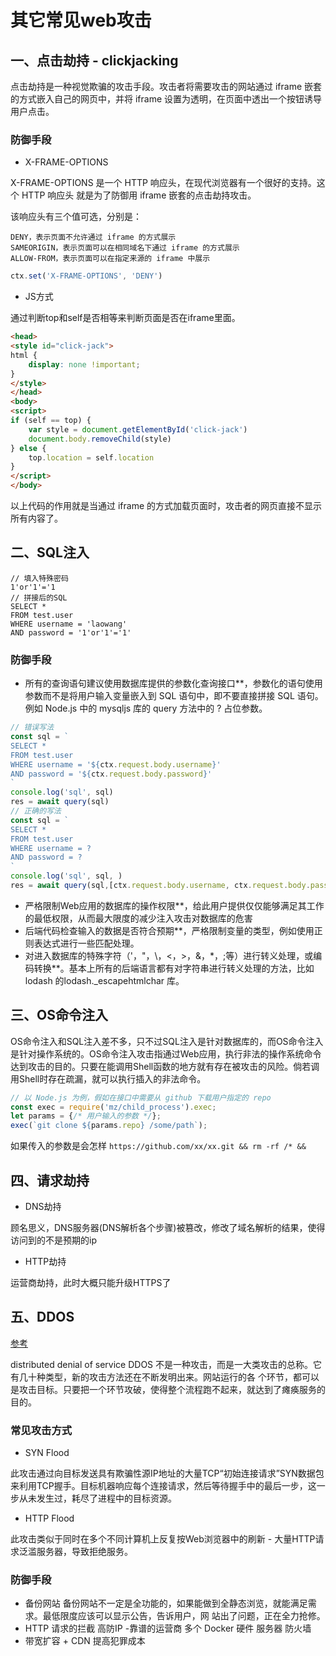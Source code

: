 # 其它常见web攻击
## 一、点击劫持 - clickjacking
点击劫持是一种视觉欺骗的攻击手段。攻击者将需要攻击的网站通过 iframe 嵌套的方式嵌入自己的网页中，并将 iframe 设置为透明，在页面中透出一个按钮诱导用户点击。
### 防御手段
* X-FRAME-OPTIONS

X-FRAME-OPTIONS 是一个 HTTP 响应头，在现代浏览器有一个很好的支持。这个 HTTP 响应头 就是为了防御用 iframe 嵌套的点击劫持攻击。

该响应头有三个值可选，分别是：
```
DENY，表示页面不允许通过 iframe 的方式展示
SAMEORIGIN，表示页面可以在相同域名下通过 iframe 的方式展示
ALLOW-FROM，表示页面可以在指定来源的 iframe 中展示
```
```js
ctx.set('X-FRAME-OPTIONS', 'DENY')
```
* JS方式

通过判断top和self是否相等来判断页面是否在iframe里面。
```html
<head>
<style id="click-jack">
html {
    display: none !important;
}
</style>
</head>
<body>
<script>
if (self == top) {
    var style = document.getElementById('click-jack')
    document.body.removeChild(style)
} else {
    top.location = self.location
}
</script>
</body>
```
以上代码的作用就是当通过 iframe 的方式加载页面时，攻击者的网页直接不显示所有内容了。
## 二、SQL注入
```
// 填入特殊密码
1'or'1'='1
// 拼接后的SQL
SELECT *
FROM test.user
WHERE username = 'laowang'
AND password = '1'or'1'='1'
```
### 防御手段
* 所有的查询语句建议使用数据库提供的参数化查询接口**，参数化的语句使用参数而不是将用户输入变量嵌入到 SQL 语句中，即不要直接拼接 SQL 语句。例如 Node.js 中的 mysqljs 库的 query 方法中的 ? 占位参数。
```js
// 错误写法
const sql = `
SELECT *
FROM test.user
WHERE username = '${ctx.request.body.username}'
AND password = '${ctx.request.body.password}'
`
console.log('sql', sql)
res = await query(sql)
// 正确的写法
const sql = `
SELECT *
FROM test.user
WHERE username = ?
AND password = ?
`
console.log('sql', sql, )
res = await query(sql,[ctx.request.body.username, ctx.request.body.password])
```
* 严格限制Web应用的数据库的操作权限**，给此用户提供仅仅能够满足其工作的最低权限，从而最大限度的减少注入攻击对数据库的危害
* 后端代码检查输入的数据是否符合预期**，严格限制变量的类型，例如使用正则表达式进行一些匹配处理。
* 对进入数据库的特殊字符（'，"，\，<，>，&，*，;等）进行转义处理，或编码转换**。基本上所有的后端语言都有对字符串进行转义处理的方法，比如 lodash 的lodash._escapehtmlchar 库。
## 三、OS命令注入
OS命令注入和SQL注入差不多，只不过SQL注入是针对数据库的，而OS命令注入是针对操作系统的。OS命令注入攻击指通过Web应用，执行非法的操作系统命令达到攻击的目的。只要在能调用Shell函数的地方就有存在被攻击的风险。倘若调用Shell时存在疏漏，就可以执行插入的非法命令。
```js
// 以 Node.js 为例，假如在接口中需要从 github 下载用户指定的 repo
const exec = require('mz/child_process').exec;
let params = {/* 用户输入的参数 */};
exec(`git clone ${params.repo} /some/path`);
```
如果传入的参数是会怎样
```https://github.com/xx/xx.git && rm -rf /* &&```
## 四、请求劫持
* DNS劫持

顾名思义，DNS服务器(DNS解析各个步骤)被篡改，修改了域名解析的结果，使得访问到的不是预期的ip
* HTTP劫持 

运营商劫持，此时大概只能升级HTTPS了
## 五、DDOS
[参考](http://www.ruanyifeng.com/blog/2018/06/ddos.html) 

distributed denial of service
DDOS 不是一种攻击，而是一大类攻击的总称。它有几十种类型，新的攻击方法还在不断发明出来。网站运行的各
个环节，都可以是攻击目标。只要把一个环节攻破，使得整个流程跑不起来，就达到了瘫痪服务的目的。
### 常见攻击方式
* SYN Flood

此攻击通过向目标发送具有欺骗性源IP地址的大量TCP“初始连接请求”SYN数据包来利用TCP握手。目标机器响应每个连接请求，然后等待握手中的最后一步，这一步从未发生过，耗尽了进程中的目标资源。

* HTTP Flood

此攻击类似于同时在多个不同计算机上反复按Web浏览器中的刷新 - 大量HTTP请求泛滥服务器，导致拒绝服务。
### 防御手段
- 备份网站
备份网站不一定是全功能的，如果能做到全静态浏览，就能满足需求。最低限度应该可以显示公告，告诉用户，网
站出了问题，正在全力抢修。
- HTTP 请求的拦截 高防IP -靠谱的运营商 多个 Docker
硬件 服务器 防火墙
- 带宽扩容 + CDN
提高犯罪成本
